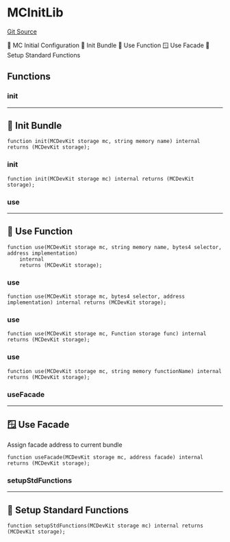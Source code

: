 # MCInitLib
[Git Source](https://github.com/metacontract/mc/blob/main/src/devkit/utils/global/MCInitLib.sol)

🎁 MC Initial Configuration
🌱 Init Bundle
🔗 Use Function
🪟 Use Facade
🏰 Setup Standard Functions


## Functions
### init

--------------------
🌱 Init Bundle
----------------------


```solidity
function init(MCDevKit storage mc, string memory name) internal returns (MCDevKit storage);
```

### init


```solidity
function init(MCDevKit storage mc) internal returns (MCDevKit storage);
```

### use

---------------------
🔗 Use Function
-----------------------


```solidity
function use(MCDevKit storage mc, string memory name, bytes4 selector, address implementation)
    internal
    returns (MCDevKit storage);
```

### use


```solidity
function use(MCDevKit storage mc, bytes4 selector, address implementation) internal returns (MCDevKit storage);
```

### use


```solidity
function use(MCDevKit storage mc, Function storage func) internal returns (MCDevKit storage);
```

### use


```solidity
function use(MCDevKit storage mc, string memory functionName) internal returns (MCDevKit storage);
```

### useFacade

------------------
🪟 Use Facade
--------------------

Assign facade address to current bundle


```solidity
function useFacade(MCDevKit storage mc, address facade) internal returns (MCDevKit storage);
```

### setupStdFunctions

--------------------------------
🏰 Setup Standard Functions
----------------------------------


```solidity
function setupStdFunctions(MCDevKit storage mc) internal returns (MCDevKit storage);
```

